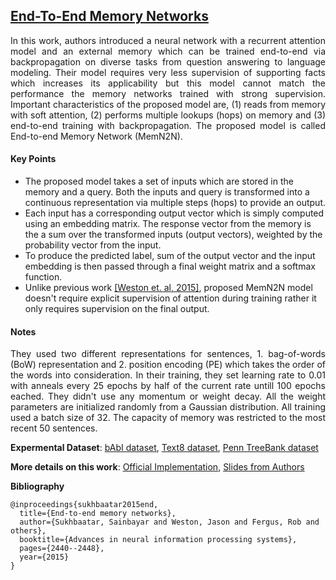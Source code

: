 ## [End-To-End Memory Networks](https://arxiv.org/pdf/1503.08895.pdf)

<p align="justify">
In this work, authors introduced a neural network with a recurrent attention model and an external memory which can be trained end-to-end via backpropagation on diverse tasks from question answering to language modeling. Their model requires very less supervision of supporting facts which increases its applicability but this model cannot match the performance the memory networks trained with strong supervision. Important characteristics of the proposed model are, (1) reads from memory with soft attention, (2) performs multiple lookups (hops) on memory and (3) end-to-end training with backpropagation. The proposed model is called End-to-end Memory Network (MemN2N).
<p align="justify">

#### Key Points

- The proposed model takes a set of inputs which are stored in the memory and a query. Both the inputs and query is transformed into a continuous representation via multiple steps (hops) to provide an output.
- Each input has a corresponding output vector which is simply computed using an embedding matrix. The response vector from the memory is the a sum over the transformed inputs (output vectors), weighted by the probability vector from the input.
- To produce the predicted label, sum of the output vector and the input embedding is then passed through a final weight matrix and a softmax function.
- Unlike previous work [[Weston et. al, 2015]](https://arxiv.org/pdf/1410.3916.pdf), proposed MemN2N model doesn't require explicit supervision of attention during training rather it only requires supervision on the final output.

#### Notes

<p align="justify">
They used two different representations for sentences, 1. bag-of-words (BoW) representation and 2. position encoding (PE) which takes the order of the words into consideration. In their training, they set learning rate to 0.01 with anneals every 25 epochs by half of the current rate untill 100 epochs eached. They didn't use any momentum or weight decay. All the weight parameters are initialized randomly from a Gaussian distribution. All training used a batch size of 32. The capacity of memory was restricted to the most recent 50 sentences.
<p align="justify">

**Expermental Dataset**: [bAbI dataset](https://research.fb.com/downloads/babi/), [Text8 dataset](http://mattmahoney.net/dc/textdata.html), [Penn TreeBank dataset](https://catalog.ldc.upenn.edu/ldc99t42)

**More details on this work**: [Official Implementation](https://github.com/facebook/MemNN), [Slides from Authors](https://pdfs.semanticscholar.org/10eb/d5c40277ecba4ed45d3dc12f9f1226720523.pdf)

**Bibliography**
```
@inproceedings{sukhbaatar2015end,
  title={End-to-end memory networks},
  author={Sukhbaatar, Sainbayar and Weston, Jason and Fergus, Rob and others},
  booktitle={Advances in neural information processing systems},
  pages={2440--2448},
  year={2015}
}
```
